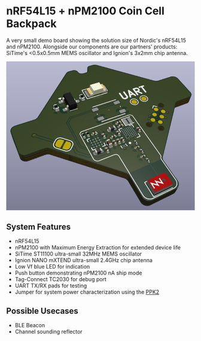 # nRF54L15 + nPM2100 Coin Cell Backpack
A very small demo board showing the solution size of Nordic's nRF54L15 and nPM2100.
Alongside our components are our partners' products: SiTime's <0.5x0.5mm MEMS oscillator and Ignion's 3x2mm chip antenna.

<p align="center">
    <img src="img/board.png">
</p>

## System Features
- nRF54L15
- nPM2100 with Maximum Energy Extraction for extended device life
- SiTime ST11100 ultra-small 32MHz MEMS oscillator
- Ignion NANO mXTEND ultra-small 2.4GHz chip antenna
- Low Vf blue LED for indication
- Push button demonstrating nPM2100 nA ship mode
- Tag-Connect TC2030 for debug port
- UART TX/RX pads for testing
- Jumper for system power characterization using the [PPK2](https://www.nordicsemi.com/Products/Development-hardware/Power-Profiler-Kit-2)

## Possible Usecases
- BLE Beacon
- Channel sounding reflector

